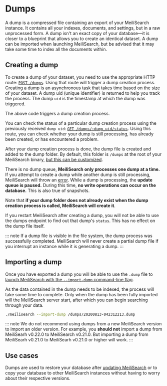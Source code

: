 # Dumps

A dump is a compressed file containing an export of your MeiliSearch instance. It contains all your indexes, documents, and settings, but in a raw unprocessed form. A dump isn't an exact copy of your database—it is closer to a blueprint that allows you to create an identical dataset. A dump can be imported when launching MeiliSearch, but be advised that it may take some time to index all the documents within.

## Creating a dump

To create a dump of your dataset, you need to use the appropriate HTTP route: [`POST /dumps`](/reference/api/dump.md#create-a-dump). Using that route will trigger a dump creation process. Creating a dump is an asynchronous task that takes time based on the size of your dataset. A dump uid (unique identifier) is returned to help you track the process. The dump `uid` is the timestamp at which the dump was triggered.

<CodeSamples id="post_dump_1" />

The above code triggers a dump creation process.

You can check the status of a particular dump creation process using the previously received `dump uid`: [`GET /dumps/:dump_uid/status`](/reference/api/dump.md#get-dump-status). Using this route, you can check whether your dump is still processing, has already been created, or has encountered a problem.

<CodeSamples id="get_dump_status_1" />

After your dump creation process is done, the dump file is created and added to the dump folder. By default, this folder is `/dumps` at the root of your MeiliSearch binary, [but this can be customized](/reference/features/configuration.md#dumps-destination).

There is no dump queue, **MeiliSearch only processes one dump at a time.** If you attempt to create a dump while another dump is still processing, MeiliSearch will throw an [error](/errors). While a dump is processing, the **update queue is paused.** During this time, **no write operations can occur on the database.** This is also true of snapshots.

Note that **if your dump folder does not already exist when the dump creation process is called, MeiliSearch will create it**.

If you restart MeiliSearch after creating a dump, you will not be able to use the dumps endpoint to find out that dump's `status`. This has no effect on the dump file itself.

::: note
If a dump file is visible in the file system, the dump process was successfully completed. MeiliSearch will never create a partial dump file if you interrupt an instance while it is generating a dump.
:::

## Importing a dump

Once you have exported a dump you will be able to use the `.dump` file to [launch MeiliSearch with the `--import-dump` command-line flag](/reference/features/configuration.md#import-dump).

As the data contained in the dump needs to be indexed, the process will take some time to complete. Only when the dump has been fully imported will the MeiliSearch server start, after which you can begin searching through your data.

```bash
./meilisearch --import-dump /dumps/20200813-042312213.dump
```

::: note
We do not recommend using dumps from a new MeiliSearch version to import an older version.
For example, you **should not** import a dump from MeiliSearh v0.22.0 to MeiliSearch v0.21.0. But importing a dump from MeiliSearh v0.21.0 to MeiliSearh v0.21.0 or higher will work.
:::

## Use cases

Dumps are used to restore your database after [updating MeiliSearch](/create/how_to/updating.md) or to copy your database to other MeiliSearch instances without having to worry about their respective versions.
